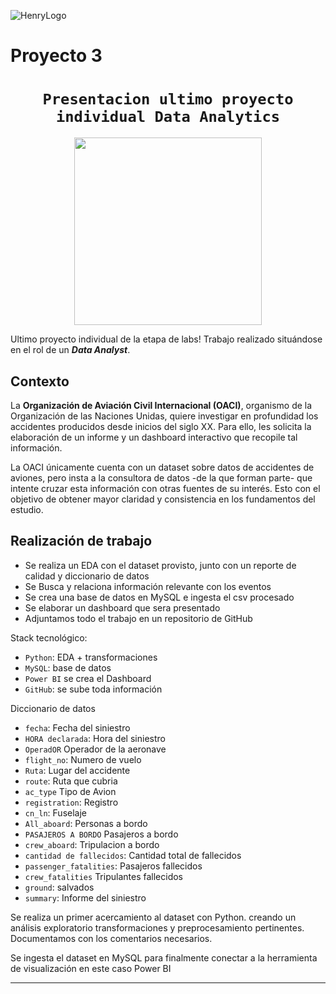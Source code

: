 ![HenryLogo](https://d31uz8lwfmyn8g.cloudfront.net/Assets/logo-henry-white-lg.png)

# **Proyecto 3**

# <h1 align="center">**`Presentacion ultimo proyecto individual Data Analytics`**</h1>

<p align="center">
<img src="https://img.freepik.com/free-vector/linear-flat-visitor-analytics-website-hero-image-illustration-seo-smm-online-marketing-concept-laptop-tablet-with-report-data-screen_126523-2649.jpg?w=2000"  height=300>
</p>

Ultimo proyecto individual de la etapa de labs! Trabajo realizado situándose en el rol de un ***Data Analyst***.


## **Contexto**

La **Organización de Aviación Civil Internacional (OACI)**, organismo de la Organización de las Naciones Unidas, quiere investigar en profundidad los accidentes producidos desde inicios del siglo XX. Para ello, les solicita la elaboración de un informe y un dashboard interactivo que recopile tal información. 

La OACI únicamente cuenta con un dataset sobre datos de accidentes de aviones, pero insta a la consultora de datos -de la que forman parte- que intente cruzar esta información con otras fuentes de su interés. Esto con el objetivo de obtener mayor claridad y consistencia en los fundamentos del estudio.

## **Realización de trabajo**


+ Se realiza un EDA con el dataset provisto, junto con un reporte de calidad y diccionario de datos
+ Se Busca y relaciona información relevante con los eventos
+ Se crea una base de datos en MySQL e ingesta el csv procesado
+ Se elaborar un dashboard que sera presentado
+ Adjuntamos todo el trabajo en un repositorio de GitHub


Stack tecnológico:

+ `Python`: EDA + transformaciones 
+ `MySQL`: base de datos
+ `Power BI` se crea el Dashboard
+ `GitHub`: se sube toda información

Diccionario de datos


+ `fecha`: Fecha del siniestro
+ `HORA declarada`: Hora del siniestro
+ `OperadOR` Operador de la aeronave
+ `flight_no`: Numero de vuelo
+ `Ruta`: Lugar del accidente
+ `route`: Ruta que cubria
+ `ac_type` Tipo de Avion
+ `registration`: Registro
+ `cn_ln`: Fuselaje
+ `All_aboard`: Personas a bordo
+ `PASAJEROS A BORDO` Pasajeros a bordo
+ `crew_aboard`: Tripulacion a bordo
+ `cantidad de fallecidos`: Cantidad total de fallecidos
+ `passenger_fatalities`: Pasajeros fallecidos
+ `crew_fatalities` Tripulantes fallecidos
+ `ground`: salvados
+ `summary`: Informe del siniestro


                            
                          

Se realiza un primer acercamiento al dataset con Python. creando un análisis exploratorio transformaciones y preprocesamiento pertinentes. Documentamos con los comentarios necesarios. 

Se ingesta el dataset en MySQL para finalmente conectar a la herramienta de visualización en este caso Power BI
- - -
